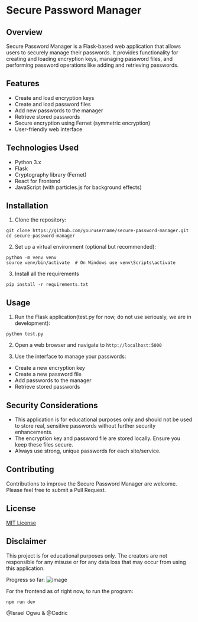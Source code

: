 # Secure Password Manager

## Overview
Secure Password Manager is a Flask-based web application that allows users to securely manage their passwords. It provides functionality for creating and loading encryption keys, managing password files, and performing password operations like adding and retrieving passwords.



## Features
- Create and load encryption keys
- Create and load password files
- Add new passwords to the manager
- Retrieve stored passwords
- Secure encryption using Fernet (symmetric encryption)
- User-friendly web interface

## Technologies Used
- Python 3.x
- Flask
- Cryptography library (Fernet)
- React for Frontend
- JavaScript (with particles.js for background effects)

## Installation

1. Clone the repository:
```
git clone https://github.com/yourusername/secure-password-manager.git
cd secure-password-manager
```
2. Set up a virtual environment (optional but recommended):
```
python -m venv venv
source venv/bin/activate  # On Windows use venv\Scripts\activate
```
3. Install all the requirements
```
pip install -r requirements.txt
```
## Usage

1. Run the Flask application(test.py for now, do not use seriously, we are in development):
```
python test.py
```
2. Open a web browser and navigate to `http://localhost:5000`

3. Use the interface to manage your passwords:
- Create a new encryption key
- Create a new password file
- Add passwords to the manager
- Retrieve stored passwords

## Security Considerations
- This application is for educational purposes only and should not be used to store real, sensitive passwords without further security enhancements.
- The encryption key and password file are stored locally. Ensure you keep these files secure.
- Always use strong, unique passwords for each site/service.

## Contributing
Contributions to improve the Secure Password Manager are welcome. Please feel free to submit a Pull Request.

## License
[MIT License](LICENSE)

## Disclaimer
This project is for educational purposes only. The creators are not responsible for any misuse or for any data loss that may occur from using this application.

Progress so far: ![image](https://github.com/israelo19/Password-Manager/assets/57731260/2dbf10a4-7b7b-4728-8a2c-c134e317e5fc)

For the frontend as of right now, to run the program:
```
npm run dev
```

@Israel Ogwu & @Cedric 
